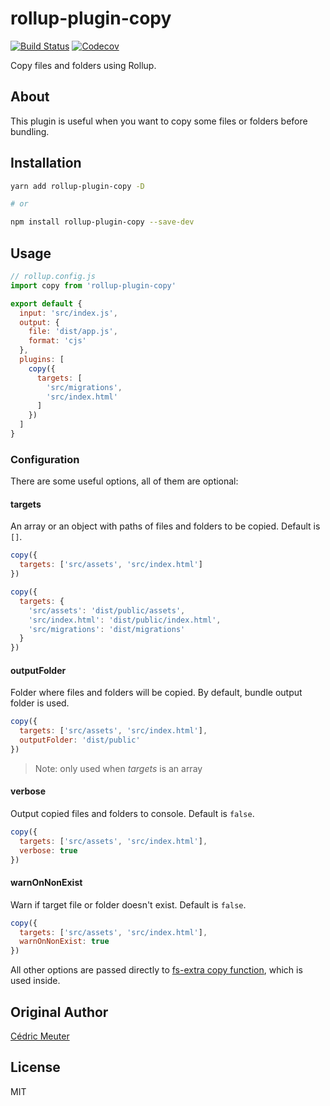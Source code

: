 # rollup-plugin-copy

[![Build Status](https://travis-ci.org/vladshcherbin/rollup-plugin-copy.svg?branch=master)](https://travis-ci.org/vladshcherbin/rollup-plugin-copy)
[![Codecov](https://codecov.io/gh/vladshcherbin/rollup-plugin-copy/branch/master/graph/badge.svg)](https://codecov.io/gh/vladshcherbin/rollup-plugin-copy)

Copy files and folders using Rollup.

## About

This plugin is useful when you want to copy some files or folders before bundling.

## Installation

```bash
yarn add rollup-plugin-copy -D

# or

npm install rollup-plugin-copy --save-dev
```

## Usage

```js
// rollup.config.js
import copy from 'rollup-plugin-copy'

export default {
  input: 'src/index.js',
  output: {
    file: 'dist/app.js',
    format: 'cjs'
  },
  plugins: [
    copy({
      targets: [
        'src/migrations',
        'src/index.html'
      ]
    })
  ]
}
```

### Configuration

There are some useful options, all of them are optional:

#### targets

An array or an object with paths of files and folders to be copied. Default is `[]`.

```js
copy({
  targets: ['src/assets', 'src/index.html']
})

copy({
  targets: {
    'src/assets': 'dist/public/assets',
    'src/index.html': 'dist/public/index.html',
    'src/migrations': 'dist/migrations'
  }
})
```

#### outputFolder

Folder where files and folders will be copied. By default, bundle output folder is used.

```js
copy({
  targets: ['src/assets', 'src/index.html'],
  outputFolder: 'dist/public'
})
```

> Note: only used when *targets* is an array

#### verbose

Output copied files and folders to console. Default is `false`.

```js
copy({
  targets: ['src/assets', 'src/index.html'],
  verbose: true
})
```

#### warnOnNonExist

Warn if target file or folder doesn't exist. Default is `false`.

```js
copy({
  targets: ['src/assets', 'src/index.html'],
  warnOnNonExist: true
})
```

All other options are passed directly to [fs-extra copy function](https://github.com/jprichardson/node-fs-extra/blob/7.0.0/docs/copy.md), which is used inside.

## Original Author

[Cédric Meuter](https://github.com/meuter)

## License

MIT
